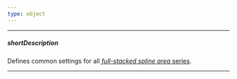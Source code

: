 ```yaml
---
type: object
---
```

---
##### shortDescription
Defines common settings for all [*full-stacked spline area* series](/api-reference/20%20Data%20Visualization%20Widgets/10%20dxChart/5%20Series%20Types/FullStackedSplineAreaSeries '/Documentation/ApiReference/Data_Visualization_Widgets/dxChart/Series_Types/FullStackedSplineAreaSeries/').

---
